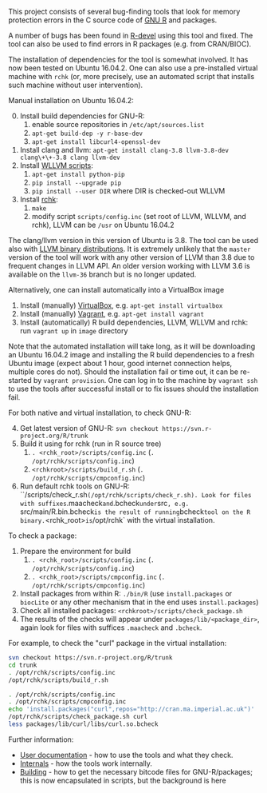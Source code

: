 
This project consists of several bug-finding tools that look for memory
protection errors in the C source code of [GNU
R](http://www.r-project.org/) and packages.  

A number of bugs has been found in
[R-devel](https://svn.r-project.org/R/trunk/) using this tool and fixed.
The tool can also be used to find errors in R packages (e.g.  from
CRAN/BIOC).

The installation of dependencies for the tool is somewhat involved. It has
now been tested on Ubuntu 16.04.2. One can also use a pre-installed virtual
machine with `rchk` (or, more precisely, use an automated script that
installs such machine without user intervention).

Manual installation on Ubuntu 16.04.2:

0. Install build dependencies for GNU-R:
	1. enable source repositories in `/etc/apt/sources.list`
	2. `apt-get build-dep -y r-base-dev`
	3. `apt-get install libcurl4-openssl-dev`
1. Install clang and llvm: `apt-get install clang-3.8 llvm-3.8-dev clang\+\+-3.8 clang llvm-dev`
2. Install [WLLVM scripts](https://github.com/travitch/whole-program-llvm):
	1. `apt-get install python-pip`
	2. `pip install --upgrade pip`
	3. `pip install --user DIR` where DIR is checked-out WLLVM
3. Install [rchk](https://github.com/kalibera/rchk.git):
	1. `make`
	2. modify script `scripts/config.inc` (set root of LLVM, WLLVM, and rchk), LLVM can be `/usr` on Ubuntu 16.04.2

The clang/llvm version in this version of Ubuntu is 3.8.  The tool can be
used also with [LLVM binary
distributions](http://llvm.org/releases/download.html).  It is extremely
unlikely that the `master` version of the tool will work with any other
version of LLVM than 3.8 due to frequent changes in LLVM API.  An older
version working with LLVM 3.6 is available on the `llvm-36` branch but is no
longer updated.

Alternatively, one can install automatically into a VirtualBox image

1. Install (manually) [VirtualBox](https://www.virtualbox.org/wiki/Downloads), e.g. `apt-get install virtualbox`
2. Install (manually) [Vagrant](https://www.vagrantup.com/), e.g. `apt-get install vagrant`
3. Install (automatically) R build dependencies, LLVM, WLLVM and rchk: run `vagrant up` in `image` directory

Note that the automated installation will take long, as it will be
downloading an Ubuntu 16.04.2 image and installing the R build dependencies
to a fresh Ubuntu image (expect about 1 hour, good internet connection
helps, multiple cores do not). Should the installation fail or time out, it can
be re-started by `vagrant provision`.  One can log in to the machine by
`vagrant ssh` to use the tools after successful install or to fix issues
should the installation fail.

For both native and virtual installation, to check GNU-R:

4. Get latest version of GNU-R: `svn checkout https://svn.r-project.org/R/trunk`
5. Build it using for rchk (run in R source tree)
	1. `. <rchk_root>/scripts/config.inc` (`. /opt/rchk/scripts/config.inc`)
	2. `<rchkroot>/scripts/build_r.sh` (`. /opt/rchk/scripts/cmpconfig.inc`)
6. Run default rchk tools on GNU-R: ``<rchkroot>/scripts/check_r.sh` (/opt/rchk/scripts/check_r.sh). Look for
files with suffixes `.maacheck` and `.bcheck` under `src`, e.g. 
`src/main/R.bin.bcheck` is the result of running `bcheck` tool on the R
binary. `<rchk_root>` is `/opt/rchk` with the virtual installation.

To check a package:

1. Prepare the environment for build
	1. `. <rchk_root>/scripts/config.inc` (`. /opt/rchk/scripts/config.inc`)
	2. `. <rchk_root>/scripts/cmpconfig.inc` (`. /opt/rchk/scripts/cmpconfig.inc`)
2. Install packages from within R: `./bin/R` (use `install.packages` or
`biocLite` or any other mechanism that in the end uses `install.packages`)
3. Check all installed packages: `<rchkroot>/scripts/check_package.sh`
4. The results of the checks will appear under `packages/lib/<package_dir>`,
again look for files with suffices `.maacheck` and `.bcheck`.

For example, to check the "curl" package in the virtual installation:

```bash
svn checkout https://svn.r-project.org/R/trunk
cd trunk
. /opt/rchk/scripts/config.inc
/opt/rchk/scripts/build_r.sh

. /opt/rchk/scripts/config.inc
. /opt/rchk/scripts/cmpconfig.inc
echo 'install.packages("curl",repos="http://cran.ma.imperial.ac.uk")' |  ./bin/R --slave
/opt/rchk/scripts/check_package.sh curl
less packages/lib/curl/libs/curl.so.bcheck
```

Further information:

* [User documentation](doc/USAGE.md) - how to use the tools and what they check.
* [Internals](doc/INTERNALS.md) - how the tools work internally.
* [Building](doc/BUILDING.md) - how to get the necessary bitcode files for GNU-R/packages; this is now encapsulated in scripts, but the background is here
